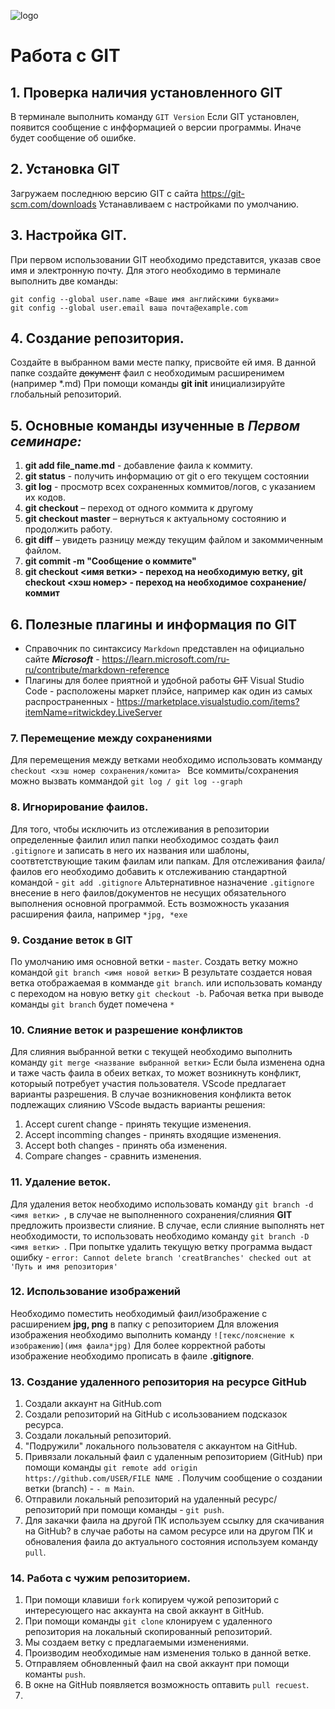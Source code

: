 ![logo](Git-Logo-1788C.png)
# Работа с GIT

## 1. **Проверка наличия установленного GIT**
В терминале выполнить команду `GIT Version`
Если GIT установлен, появится сообщение с инфформацией о версии программы.
Иначе будет сообщение об ошибке.
## 2. Установка GIT
Загружаем последнюю версию GIT с сайта https://git-scm.com/downloads
Устанавливаем с настройками по умолчанию.
## 3. Настройка GIT.
При первом использовании GIT необходимо представится, указав свое имя и электронную почту. Для этого необходимо в терминале выполнить две команды:
```
git config --global user.name «Ваше имя английскими буквами»
git config --global user.email ваша почта@example.com
```
## 4. **Создание репозитория.**
Создайте в выбранном вами месте папку, присвойте ей имя. В данной папке создайте ~~документ~~ фаил с необходимым расширенимем (например *.md)
При помощи команды **git init** инициализируйте глобальный репозиторий.

## 5. Основные команды изученные в ***Первом семинаре:***
1. **git add file_name.md** - добавление фаила к коммиту.
2. **git status** - получить информацию от git о его текущем состоянии
3. **git log** - просмотр всех сохраненных коммитов/логов, с указанием их кодов.
4. **git checkout** – переход от одного коммита к другому
5. **git checkout master** – вернуться к актуальному состоянию и продолжить работу.
6. **git diff** – увидеть разницу между текущим файлом и закоммиченным файлом.
7. **git commit -m "Сообщение о коммите"**
8. **git checkout <имя ветки> - переход на необходимую ветку, git checkout <хэш номер> - переход на необходимое сохранение/коммит**
   
## 6. Полезные плагины и информация по GIT
 * Справочник по синтаксису ```Markdown``` представлен на официально сайте ***Microsoft*** - https://learn.microsoft.com/ru-ru/contribute/markdown-reference
 * Плагины для более приятной и удобной работы ~~GIT~~ Visual Studio Code - расположены маркет плэйсе, например как один из самых распространенных - https://marketplace.visualstudio.com/items?itemName=ritwickdey.LiveServer
  
  ### 7. **Перемещение между сохранениями**
  Для перемещения между ветками необходимо использовать комманду 
  ```checkout <хэш номер сохранения/комита> ```
  Все коммиты/сохранения можно вызвать коммандой 
  ```git log / git log --graph```

  ### 8. **Игнорирование фаилов.**
  Для того, чтобы исключить из отслеживания в репозитории определенные фаилил илил папки необходимос создать фаил ```.gitignore``` и записать в него их названия или шаблоны, соотвтетствующие таким фаилам или папкам.
  Для отслеживания фаила/фаилов его необходимо добавить к отслеживанию стандартной командой -
  ```git add .gitignore```
  Альтернативное назначение ```.gitignore``` внесение в него фаилов/документов не несущих обязательного выполнения основной программой.
  Есть возможность указания расширения фаила, например 
  ```*jpg, *exe ``` 

  ### 9. Создание веток в GIT
  По умолчанию имя основной ветки - ```master```.
  Создать ветку можно командой ```git branch <имя новой ветки>``` В результате создается новая ветка отображаемая в комманде ```git branch```.
или использовать команду с переходом на новую ветку ```git checkout -b```.
Рабочая ветка при выводе команды ```git branch``` будет помечена ```*```

### 10. Слияние веток и разрешение конфликтов
Для слияния выбранной ветки с текущей необходимо выполнить команду ```git merge <название выбранной ветки>```
Если была изменена одна и таже часть фаила в обеих ветках, то может возникнуть конфликт, которыый потребует участия пользователя. VScode предлагает варианты разрешения.
В случае возникновения конфликта веток подлежащих слиянию VScode выдасть варианты решения:
1. Accept curent change - принять текущие изменения.
2. Accept incomming changes - принять входящие изменения.
3. Accept both changes - принять оба изменения.
4. Compare changes - сравнить изменения.

### 11. Удаление веток.
Для удаления веток необходимо использовать команду ```git branch -d <имя ветки> ```, в случае не выполненного сохранения/слияния **GIT** предложить произвести слияние. В случае, если слияние выполнять нет необходимости, то использовать необходимо команду ```git branch -D <имя ветки> ```.
При попытке удалить текущую ветку программа выдаст ошибку - 
```error: Cannot delete branch 'creatBranches' checked out at 'Путь и имя репозитория'```

### 12. Использование изображений
Необходимо поместить необходимый фаил/изображение с расширением **jpg, png** в папку с репозиторием
Для вложения изображения необходимо выполнить команду ```![текс/пояснение к изображению](имя фаила*jpg)```
Для более корректной работы изображение необходимо прописать в фаиле **.gitignore**.

### 13. Создание удаленного репозитория на ресурсе GitHub
1. Создали аккаунт на GitHub.com
2. Создали репозиторий на GitHub с исользованием подсказок ресурса.
3. Создали локальный репозиторий.
4. "Подружили" локального пользователя с аккаунтом на GitHub.
5. Привязали локальный фаил с удаленным репозиторием (GitHub) при помощи команды ```git remote add origin https://github.com/USER/FILE NAME ```.
   Получим сообщение о создании ветки (branch) - ```- m Main```.
6. Отправили локальный репозиторий на удаленный ресурс/репозиторий при помощи команды - ```git push```.
7. Для закачки фаила на другой ПК используем ссылку для скачивания на GitHub? в случае работы на самом ресурсе или на другом ПК и обноваления фаила до актуального состояния используем команду ```pull```.

### 14. Работа с чужим репозиторием.
1. При помощи клавиши ```fork``` копируем чужой репозиторий с интересующего нас аккаунта на свой аккаунт в GitHub.
2. При помощи команды ```git clone``` клонируем с удаленного репозитория на локальный скопированный репозиторий.
3. Мы создаем ветку с предлагаемыми изменениями.
4. Производим необходимые нам изменения только в данной ветке.
5. Отправляем обновленный фаил на свой аккаунт при помощи команты ```push```.
6. В окне на GitHub появляется возможность оптавить ```pull recuest```.
7. 